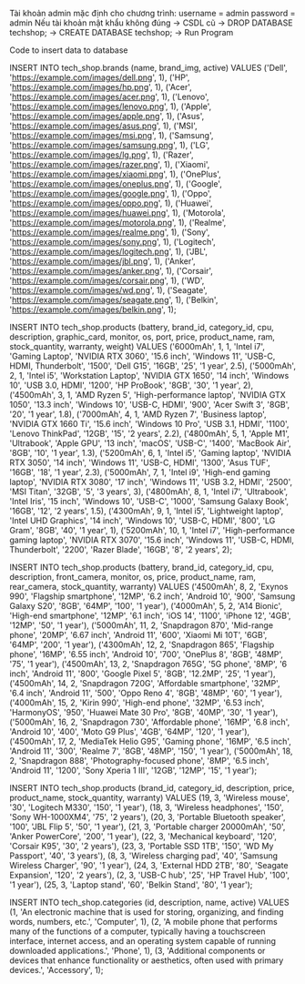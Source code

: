 Tài khoản admin mặc định cho chương trình:
username = admin
password = admin
Nếu tài khoản mật khẩu không đúng -> CSDL cũ -> DROP DATABASE techshop; -> CREATE DATABASE techshop; -> Run Program


Code to insert data to database

INSERT INTO tech_shop.brands (name, brand_img, active) VALUES
('Dell', 'https://example.com/images/dell.png', 1),
('HP', 'https://example.com/images/hp.png', 1),
('Acer', 'https://example.com/images/acer.png', 1),
('Lenovo', 'https://example.com/images/lenovo.png', 1),
('Apple', 'https://example.com/images/apple.png', 1),
('Asus', 'https://example.com/images/asus.png', 1),
('MSI', 'https://example.com/images/msi.png', 1),
('Samsung', 'https://example.com/images/samsung.png', 1),
('LG', 'https://example.com/images/lg.png', 1),
('Razer', 'https://example.com/images/razer.png', 1),
('Xiaomi', 'https://example.com/images/xiaomi.png', 1),
('OnePlus', 'https://example.com/images/oneplus.png', 1),
('Google', 'https://example.com/images/google.png', 1),
('Oppo', 'https://example.com/images/oppo.png', 1),
('Huawei', 'https://example.com/images/huawei.png', 1),
('Motorola', 'https://example.com/images/motorola.png', 1),
('Realme', 'https://example.com/images/realme.png', 1),
('Sony', 'https://example.com/images/sony.png', 1),
('Logitech', 'https://example.com/images/logitech.png', 1),
('JBL', 'https://example.com/images/jbl.png', 1),
('Anker', 'https://example.com/images/anker.png', 1),
('Corsair', 'https://example.com/images/corsair.png', 1),
('WD', 'https://example.com/images/wd.png', 1),
('Seagate', 'https://example.com/images/seagate.png', 1),
('Belkin', 'https://example.com/images/belkin.png', 1);


INSERT INTO tech_shop.products (battery, brand_id, category_id, cpu, description, graphic_card, monitor, os, port, price, product_name, ram, stock_quantity, warranty, weight) VALUES
('6000mAh', 1, 1, 'Intel i7', 'Gaming Laptop', 'NVIDIA RTX 3060', '15.6 inch', 'Windows 11', 'USB-C, HDMI, Thunderbolt', '1500', 'Dell G15', '16GB', '25', '1 year', 2.5),
('5000mAh', 2, 1, 'Intel i5', 'Workstation Laptop', 'NVIDIA GTX 1650', '14 inch', 'Windows 10', 'USB 3.0, HDMI', '1200', 'HP ProBook', '8GB', '30', '1 year', 2),
('4500mAh', 3, 1, 'AMD Ryzen 5', 'High-performance laptop', 'NVIDIA GTX 1050', '13.3 inch', 'Windows 10', 'USB-C, HDMI', '900', 'Acer Swift 3', '8GB', '20', '1 year', 1.8),
('7000mAh', 4, 1, 'AMD Ryzen 7', 'Business laptop', 'NVIDIA GTX 1660 Ti', '15.6 inch', 'Windows 10 Pro', 'USB 3.1, HDMI', '1100', 'Lenovo ThinkPad', '12GB', '15', '2 years', 2.2),
('4800mAh', 5, 1, 'Apple M1', 'Ultrabook', 'Apple GPU', '13 inch', 'macOS', 'USB-C', '1400', 'MacBook Air', '8GB', '10', '1 year', 1.3),
('5200mAh', 6, 1, 'Intel i5', 'Gaming laptop', 'NVIDIA RTX 3050', '14 inch', 'Windows 11', 'USB-C, HDMI', '1300', 'Asus TUF', '16GB', '18', '1 year', 2.3),
('5000mAh', 7, 1, 'Intel i9', 'High-end gaming laptop', 'NVIDIA RTX 3080', '17 inch', 'Windows 11', 'USB 3.2, HDMI', '2500', 'MSI Titan', '32GB', '5', '3 years', 3),
('4800mAh', 8, 1, 'Intel i7', 'Ultrabook', 'Intel Iris', '15 inch', 'Windows 10', 'USB-C', '1000', 'Samsung Galaxy Book', '16GB', '12', '2 years', 1.5),
('4300mAh', 9, 1, 'Intel i5', 'Lightweight laptop', 'Intel UHD Graphics', '14 inch', 'Windows 10', 'USB-C, HDMI', '800', 'LG Gram', '8GB', '40', '1 year', 1),
('5200mAh', 10, 1, 'Intel i7', 'High-performance gaming laptop', 'NVIDIA RTX 3070', '15.6 inch', 'Windows 11', 'USB-C, HDMI, Thunderbolt', '2200', 'Razer Blade', '16GB', '8', '2 years', 2);

INSERT INTO tech_shop.products (battery, brand_id, category_id, cpu, description, front_camera, monitor, os, price, product_name, ram, rear_camera, stock_quantity, warranty) VALUES
('4500mAh', 8, 2, 'Exynos 990', 'Flagship smartphone', '12MP', '6.2 inch', 'Android 10', '900', 'Samsung Galaxy S20', '8GB', '64MP', '100', '1 year'),
('4000mAh', 5, 2, 'A14 Bionic', 'High-end smartphone', '12MP', '6.1 inch', 'iOS 14', '1100', 'iPhone 12', '4GB', '12MP', '50', '1 year'),
('5000mAh', 11, 2, 'Snapdragon 870', 'Mid-range phone', '20MP', '6.67 inch', 'Android 11', '600', 'Xiaomi Mi 10T', '6GB', '64MP', '200', '1 year'),
('4300mAh', 12, 2, 'Snapdragon 865', 'Flagship phone', '16MP', '6.55 inch', 'Android 10', '700', 'OnePlus 8', '8GB', '48MP', '75', '1 year'),
('4500mAh', 13, 2, 'Snapdragon 765G', '5G phone', '8MP', '6 inch', 'Android 11', '800', 'Google Pixel 5', '8GB', '12.2MP', '25', '1 year'),
('4500mAh', 14, 2, 'Snapdragon 720G', 'Affordable smartphone', '32MP', '6.4 inch', 'Android 11', '500', 'Oppo Reno 4', '8GB', '48MP', '60', '1 year'),
('4000mAh', 15, 2, 'Kirin 990', 'High-end phone', '32MP', '6.53 inch', 'HarmonyOS', '950', 'Huawei Mate 30 Pro', '8GB', '40MP', '30', '1 year'),
('5000mAh', 16, 2, 'Snapdragon 730', 'Affordable phone', '16MP', '6.8 inch', 'Android 10', '400', 'Moto G9 Plus', '4GB', '64MP', '120', '1 year'),
('4500mAh', 17, 2, 'MediaTek Helio G95', 'Gaming phone', '16MP', '6.5 inch', 'Android 11', '300', 'Realme 7', '8GB', '48MP', '150', '1 year'),
('5000mAh', 18, 2, 'Snapdragon 888', 'Photography-focused phone', '8MP', '6.5 inch', 'Android 11', '1200', 'Sony Xperia 1 III', '12GB', '12MP', '15', '1 year');

INSERT INTO tech_shop.products (brand_id, category_id, description, price, product_name, stock_quantity, warranty) VALUES
(19, 3, 'Wireless mouse', '30', 'Logitech M330', '150', '1 year'),
(18, 3, 'Wireless headphones', '150', 'Sony WH-1000XM4', '75', '2 years'),
(20, 3, 'Portable Bluetooth speaker', '100', 'JBL Flip 5', '50', '1 year'),
(21, 3, 'Portable charger 20000mAh', '50', 'Anker PowerCore', '200', '1 year'),
(22, 3, 'Mechanical keyboard', '120', 'Corsair K95', '30', '2 years'),
(23, 3, 'Portable SSD 1TB', '150', 'WD My Passport', '40', '3 years'),
(8, 3, 'Wireless charging pad', '40', 'Samsung Wireless Charger', '90', '1 year'),
(24, 3, 'External HDD 2TB', '80', 'Seagate Expansion', '120', '2 years'),
(2, 3, 'USB-C hub', '25', 'HP Travel Hub', '100', '1 year'),
(25, 3, 'Laptop stand', '60', 'Belkin Stand', '80', '1 year');

INSERT INTO tech_shop.categories (id, description, name, active) VALUES
(1, 'An electronic machine that is used for storing, organizing, and finding words, numbers, etc.', 'Computer', 1),
(2, 'A mobile phone that performs many of the functions of a computer, typically having a touchscreen interface, internet access, and an operating system capable of running downloaded applications.', 'Phone', 1),
(3, 'Additional components or devices that enhance functionality or aesthetics, often used with primary devices.', 'Accessory', 1);


